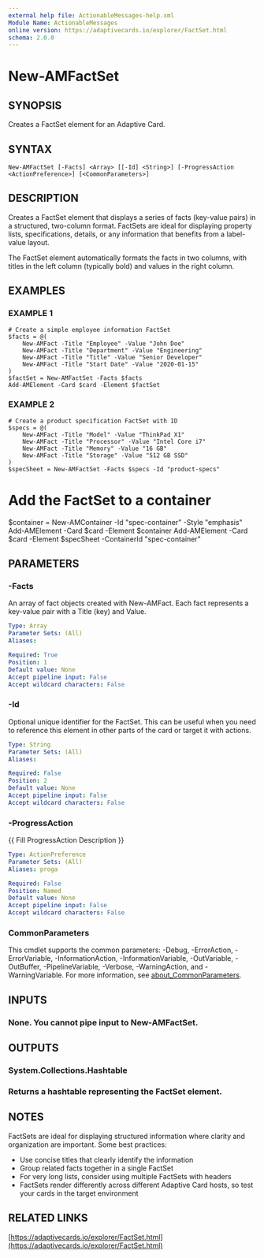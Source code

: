 ```yaml
---
external help file: ActionableMessages-help.xml
Module Name: ActionableMessages
online version: https://adaptivecards.io/explorer/FactSet.html
schema: 2.0.0
---
```


# New-AMFactSet

## SYNOPSIS
Creates a FactSet element for an Adaptive Card.

## SYNTAX

```
New-AMFactSet [-Facts] <Array> [[-Id] <String>] [-ProgressAction <ActionPreference>] [<CommonParameters>]
```

## DESCRIPTION
Creates a FactSet element that displays a series of facts (key-value pairs) in a
structured, two-column format.
FactSets are ideal for displaying property lists,
specifications, details, or any information that benefits from a label-value layout.

The FactSet element automatically formats the facts in two columns, with titles
in the left column (typically bold) and values in the right column.

## EXAMPLES

### EXAMPLE 1
```
# Create a simple employee information FactSet
$facts = @(
    New-AMFact -Title "Employee" -Value "John Doe"
    New-AMFact -Title "Department" -Value "Engineering"
    New-AMFact -Title "Title" -Value "Senior Developer"
    New-AMFact -Title "Start Date" -Value "2020-01-15"
)
$factSet = New-AMFactSet -Facts $facts
Add-AMElement -Card $card -Element $factSet
```

### EXAMPLE 2
```
# Create a product specification FactSet with ID
$specs = @(
    New-AMFact -Title "Model" -Value "ThinkPad X1"
    New-AMFact -Title "Processor" -Value "Intel Core i7"
    New-AMFact -Title "Memory" -Value "16 GB"
    New-AMFact -Title "Storage" -Value "512 GB SSD"
)
$specSheet = New-AMFactSet -Facts $specs -Id "product-specs"
```

# Add the FactSet to a container
$container = New-AMContainer -Id "spec-container" -Style "emphasis"
Add-AMElement -Card $card -Element $container
Add-AMElement -Card $card -Element $specSheet -ContainerId "spec-container"

## PARAMETERS

### -Facts
An array of fact objects created with New-AMFact.
Each fact represents a key-value
pair with a Title (key) and Value.

```yaml
Type: Array
Parameter Sets: (All)
Aliases:

Required: True
Position: 1
Default value: None
Accept pipeline input: False
Accept wildcard characters: False
```

### -Id
Optional unique identifier for the FactSet.
This can be useful when you need to
reference this element in other parts of the card or target it with actions.

```yaml
Type: String
Parameter Sets: (All)
Aliases:

Required: False
Position: 2
Default value: None
Accept pipeline input: False
Accept wildcard characters: False
```

### -ProgressAction
{{ Fill ProgressAction Description }}

```yaml
Type: ActionPreference
Parameter Sets: (All)
Aliases: proga

Required: False
Position: Named
Default value: None
Accept pipeline input: False
Accept wildcard characters: False
```

### CommonParameters
This cmdlet supports the common parameters: -Debug, -ErrorAction, -ErrorVariable, -InformationAction, -InformationVariable, -OutVariable, -OutBuffer, -PipelineVariable, -Verbose, -WarningAction, and -WarningVariable. For more information, see [about_CommonParameters](http://go.microsoft.com/fwlink/?LinkID=113216).

## INPUTS

### None. You cannot pipe input to New-AMFactSet.
## OUTPUTS

### System.Collections.Hashtable
### Returns a hashtable representing the FactSet element.
## NOTES
FactSets are ideal for displaying structured information where clarity and organization
are important.
Some best practices:

- Use concise titles that clearly identify the information
- Group related facts together in a single FactSet
- For very long lists, consider using multiple FactSets with headers
- FactSets render differently across different Adaptive Card hosts,
  so test your cards in the target environment

## RELATED LINKS

[https://adaptivecards.io/explorer/FactSet.html](https://adaptivecards.io/explorer/FactSet.html)

